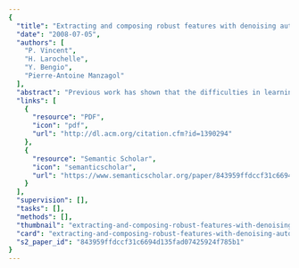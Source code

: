 ```yaml
---
{
  "title": "Extracting and composing robust features with denoising autoencoders",
  "date": "2008-07-05",
  "authors": [
    "P. Vincent",
    "H. Larochelle",
    "Y. Bengio",
    "Pierre-Antoine Manzagol"
  ],
  "abstract": "Previous work has shown that the difficulties in learning deep generative or discriminative models can be overcome by an initial unsupervised learning step that maps inputs to useful intermediate representations. We introduce and motivate a new training principle for unsupervised learning of a representation based on the idea of making the learned representations robust to partial corruption of the input pattern. This approach can be used to train autoencoders, and these denoising autoencoders can be stacked to initialize deep architectures. The algorithm can be motivated from a manifold learning and information theoretic perspective or from a generative model perspective. Comparative experiments clearly show the surprising advantage of corrupting the input of autoencoders on a pattern classification benchmark suite.",
  "links": [
    {
      "resource": "PDF",
      "icon": "pdf",
      "url": "http://dl.acm.org/citation.cfm?id=1390294"
    },
    {
      "resource": "Semantic Scholar",
      "icon": "semanticscholar",
      "url": "https://www.semanticscholar.org/paper/843959ffdccf31c6694d135fad07425924f785b1"
    }
  ],
  "supervision": [],
  "tasks": [],
  "methods": [],
  "thumbnail": "extracting-and-composing-robust-features-with-denoising-autoencoders-thumb.jpg",
  "card": "extracting-and-composing-robust-features-with-denoising-autoencoders-card.jpg",
  "s2_paper_id": "843959ffdccf31c6694d135fad07425924f785b1"
}
---
```


